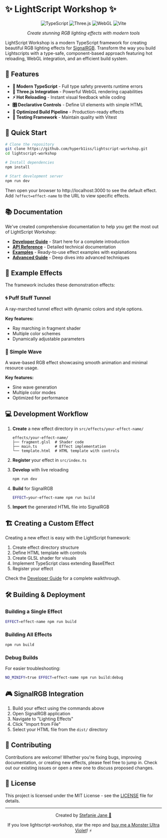 # ✨ LightScript Workshop ✨

<div align="center">

![TypeScript](https://img.shields.io/badge/TypeScript-007ACC?style=for-the-badge&logo=typescript&logoColor=white)
![Three.js](https://img.shields.io/badge/Three.js-000000?style=for-the-badge&logo=three.js&logoColor=white)
![WebGL](https://img.shields.io/badge/WebGL-990000?style=for-the-badge&logo=webgl&logoColor=white)
![Vite](https://img.shields.io/badge/Vite-646CFF?style=for-the-badge&logo=vite&logoColor=white)

*Create stunning RGB lighting effects with modern tools*

</div>

LightScript Workshop is a modern TypeScript framework for creating beautiful RGB lighting effects for [SignalRGB](https://signalrgb.com/). Transform the way you build Lightscripts with a type-safe, component-based approach featuring hot reloading, WebGL integration, and an efficient build system.

## 💫 Features

- **🔷 Modern TypeScript** - Full type safety prevents runtime errors
- **🔮 Three.js Integration** - Powerful WebGL rendering capabilities
- **⚡ Hot Reloading** - Instant visual feedback while coding
- **🎛️ Declarative Controls** - Define UI elements with simple HTML
- **🚀 Optimized Build Pipeline** - Production-ready effects
- **🧪 Testing Framework** - Maintain quality with Vitest

## 🚀 Quick Start

```bash
# Clone the repository
git clone https://github.com/hyperb1iss/lightscript-workshop.git
cd lightscript-workshop

# Install dependencies
npm install

# Start development server
npm run dev
```

Then open your browser to http://localhost:3000 to see the default effect. Add `?effect=effect-name` to the URL to view specific effects.

## 📚 Documentation

We've created comprehensive documentation to help you get the most out of LightScript Workshop:

- [**Developer Guide**](/docs/developer-guide.md) - Start here for a complete introduction
- [**API Reference**](/docs/api-reference.md) - Detailed technical documentation
- [**Examples**](/docs/examples.md) - Ready-to-use effect examples with explanations
- [**Advanced Guide**](/docs/advanced.md) - Deep dives into advanced techniques

## 🌈 Example Effects

The framework includes these demonstration effects:

### 🌀 Puff Stuff Tunnel

A ray-marched tunnel effect with dynamic colors and style options.

**Key features:**
- Ray marching in fragment shader
- Multiple color schemes
- Dynamically adjustable parameters

### 🌊 Simple Wave

A wave-based RGB effect showcasing smooth animation and minimal resource usage.

**Key features:**
- Sine wave generation
- Multiple color modes
- Optimized for performance

## 💻 Development Workflow

1. **Create** a new effect directory in `src/effects/your-effect-name/`
   ```
   effects/your-effect-name/
   ├── fragment.glsl  # Shader code
   ├── main.ts        # Effect implementation
   └── template.html  # HTML template with controls
   ```

2. **Register** your effect in `src/index.ts`

3. **Develop** with live reloading
   ```bash
   npm run dev
   ```

4. **Build** for SignalRGB
   ```bash
   EFFECT=your-effect-name npm run build
   ```

5. **Import** the generated HTML file into SignalRGB

## 🏗️ Creating a Custom Effect

Creating a new effect is easy with the LightScript framework:

1. Create effect directory structure
2. Define HTML template with controls
3. Create GLSL shader for visuals
4. Implement TypeScript class extending BaseEffect
5. Register your effect

Check the [Developer Guide](/docs/developer-guide.md) for a complete walkthrough.

## 🛠️ Building & Deployment

### Building a Single Effect

```bash
EFFECT=effect-name npm run build
```

### Building All Effects

```bash
npm run build
```

### Debug Builds

For easier troubleshooting:

```bash
NO_MINIFY=true EFFECT=effect-name npm run build:debug
```

## 🎮 SignalRGB Integration

1. Build your effect using the commands above
2. Open SignalRGB application
3. Navigate to "Lighting Effects"
4. Click "Import from File"
5. Select your HTML file from the `dist/` directory

## 🤝 Contributing

Contributions are welcome! Whether you're fixing bugs, improving documentation, or creating new effects, please feel free to jump in. Check out our existing issues or open a new one to discuss proposed changes.

## 📄 License

This project is licensed under the MIT License - see the [LICENSE](LICENSE) file for details.

---

<div align="center">

Created by [Stefanie Jane 🌠](https://github.com/hyperb1iss)

If you love lightscript-workshop, star the repo and [buy me a Monster Ultra Violet](https://ko-fi.com/hyperb1iss)! ⚡️

</div>